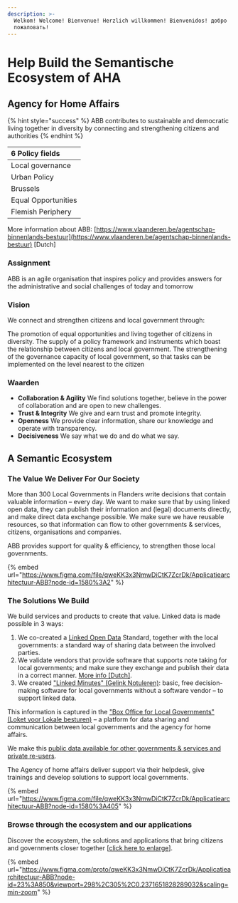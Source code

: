 ```yaml
---
description: >-
  Welkom! Welcome! Bienvenue! Herzlich willkommen! Bienvenidos! добро
  пожаловать!
---
```


# Help Build the Semantische Ecosystem of AHA

## Agency for Home Affairs

{% hint style="success" %}
ABB contributes to sustainable and democratic living together in diversity by connecting and strengthening citizens and authorities
{% endhint %}

| 6 Policy fields |
| :--- |
| Local governance |
| Urban Policy |
| Brussels |
| Equal Opportunities |
| Flemish Periphery |

More information about ABB: [https://www.vlaanderen.be/agentschap-binnenlands-bestuur](https://www.vlaanderen.be/agentschap-binnenlands-bestuur) \[Dutch\]

### **Assignment**

ABB is an agile organisation that inspires policy and provides answers for the administrative and social challenges of today and tomorrow

### Vision

We connect and strengthen citizens and local government through:

The promotion of equal opportunities and living together of citizens in diversity. The supply of a policy framework and instruments which boast the relationship between citizens and local government. The strengthening of the governance capacity of local government, so that tasks can be implemented on the level nearest to the citizen

### Waarden

* **Collaboration & Agility** We find solutions together, believe in the power of collaboration and are open to new challenges.
* **Trust & Integrity** We give and earn trust and promote integrity.
* **Openness** We provide clear information, share our knowledge and operate with transparency. 
* **Decisiveness** We say what we do and do what we say.

## **A Semantic Ecosystem**

### **The Value We Deliver For Our Society**

More than 300 Local Governments in Flanders write decisions that contain valuable information – every day. We want to make sure that by using linked open data, they can publish their information and \(legal\) documents directly, and make direct data exchange possible. We make sure we have reusable resources, so that information can flow to other governments & services,  citizens, organisations and companies.

ABB provides support for quality & efficiency, to strengthen those local governments.

{% embed url="https://www.figma.com/file/qweKK3x3NmwDiCtK7ZcrDk/Applicatiearchitectuur-ABB?node-id=1580%3A2" %}

### The Solutions We Build

We build services and products to create that value. Linked data is made possible in 3 ways:

1. We co-created a [Linked Open Data](lblod-lokale-besturen-and-linked-open-data.md) Standard, together with the local governments: a standard way of sharing data between the involved parties.
2. We validate vendors that provide software that supports note taking for local governments; and make sure they exchange and publish their data in a correct manner. [More info \[Dutch\]](https://lokaalbestuur.vlaanderen.be/lokale-besluiten-als-gelinkte-open-data/validaties-notuleringspakketten).
3. We created ["Linked Minutes" \(Gelink Notuleren\)](products-and-services/gelinkt-notuleren/): basic, free decision-making software for local governments without a software vendor – to support linked data.

This information is captured in the ["Box Office for Local Governments" \(Loket voor Lokale besturen\)](products-and-services/loket-voor-lokale-besturen/) – a platform for data sharing and communication between local governments and the agency for home affairs.

We make this [public data available for other governments & services and private re-users](products-and-services/wikis-and-publieke-databanken-public-databases/).

The Agency of home affairs deliver support via their helpdesk, give trainings and develop solutions to support local governments.

{% embed url="https://www.figma.com/file/qweKK3x3NmwDiCtK7ZcrDk/Applicatiearchitectuur-ABB?node-id=1580%3A405" %}

### Browse through the ecosystem and our applications

Discover the ecosystem, the solutions and applications that bring citizens and governments closer together \[[click here to enlarge](https://www.figma.com/proto/qweKK3x3NmwDiCtK7ZcrDk/Applicatiearchitectuur-ABB?node-id=23%3A850&viewport=298%2C305%2C0.2371651828289032&scaling=min-zoom)\].

{% embed url="https://www.figma.com/proto/qweKK3x3NmwDiCtK7ZcrDk/Applicatiearchitectuur-ABB?node-id=23%3A850&viewport=298%2C305%2C0.2371651828289032&scaling=min-zoom" %}




